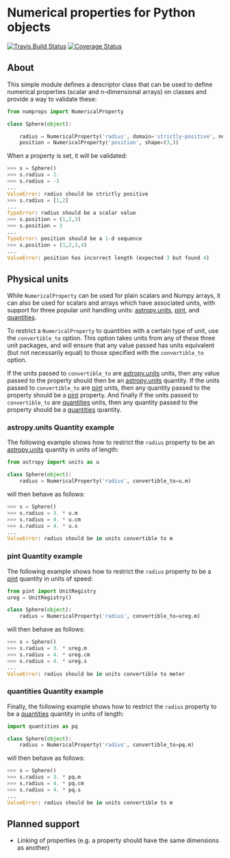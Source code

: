 Numerical properties for Python objects
=======================================

[![Travis Build Status](https://travis-ci.org/astrofrog/numprops.svg?branch=master)](https://travis-ci.org/astrofrog/numprops) [![Coverage Status](https://coveralls.io/repos/astrofrog/numprops/badge.svg)](https://coveralls.io/r/astrofrog/numprops)

About
-----

This simple module defines a descriptor class that can be used to define
numerical properties (scalar and n-dimensional arrays) on classes and provide a
way to validate these:

```python
from numprops import NumericalProperty

class Sphere(object):

    radius = NumericalProperty('radius', domain='strictly-positive', ndim=0)
    position = NumericalProperty('position', shape=(3,))
```
        
When a property is set, it will be validated:

```python
>>> s = Sphere()
>>> s.radius = 1.
>>> s.radius = -3
...
ValueError: radius should be strictly positive
>>> s.radius = [1,2]
...
TypeError: radius should be a scalar value
>>> s.position = (1,2,3)
>>> s.position = 3
...
TypeError: position should be a 1-d sequence
>>> s.position = (1,2,3,4)
...
ValueError: position has incorrect length (expected 3 but found 4)
```

Physical units
--------------

While ``NumericalProperty`` can be used for plain scalars and Numpy arrays, it
can also be used for scalars and arrays which have associated units, with support for three
popular unit handling units:
[astropy.units](docs.astropy.org/en/stable/units/),
[pint](http://pint.readthedocs.org/), and
[quantities](https://pythonhosted.org/quantities/).

To restrict a ``NumericalProperty`` to quantities with a certain type of unit,
use the ``convertible_to`` option. This option takes units from any of these
three unit packages, and will ensure that any value passed has units equivalent
(but not necessarily equal) to those specified with the ``convertible_to``
option.

If the units passed to ``convertible_to`` are
[astropy.units](docs.astropy.org/en/stable/units/) units, then any value passed
to the property should then be an
[astropy.units](docs.astropy.org/en/stable/units/) quantity. If the units
passed to ``convertible_to`` are [pint](http://pint.readthedocs.org/) units,
then any quantity passed to the property should be a
[pint](http://pint.readthedocs.org/) property. And finally if the units passed
to ``convertible_to`` are [quantities](https://pythonhosted.org/quantities/)
units, then any quantity passed to the property should be a
[quantities](https://pythonhosted.org/quantities/) quantity.

### astropy.units Quantity example

The following example shows how to restrict the ``radius`` property to be an
[astropy.units](docs.astropy.org/en/stable/units/) quantity in units of length:

```python
from astropy import units as u

class Sphere(object):
    radius = NumericalProperty('radius', convertible_to=u.m)
```

will then behave as follows:

```python
>>> s = Sphere()
>>> s.radius = 3. * u.m
>>> s.radius = 4. * u.cm
>>> s.radius = 4. * u.s
...
ValueError: radius should be in units convertible to m
```

### pint Quantity example

The following example shows how to restrict the ``radius`` property to be a
[pint](http://pint.readthedocs.org/) quantity in units of speed:

```python
from pint import UnitRegistry
ureg = UnitRegistry()

class Sphere(object):
    radius = NumericalProperty('radius', convertible_to=ureg.m)
```

will then behave as follows:

```python
>>> s = Sphere()
>>> s.radius = 3. * ureg.m
>>> s.radius = 4. * ureg.cm
>>> s.radius = 4. * ureg.s
...
ValueError: radius should be in units convertible to meter
```

### quantities Quantity example

Finally, the following example shows how to restrict the ``radius`` property to
be a [quantities](https://pythonhosted.org/quantities/) quantity in units of length:

```python
import quantities as pq

class Sphere(object):
    radius = NumericalProperty('radius', convertible_to=pq.m)
```

will then behave as follows:

```python
>>> s = Sphere()
>>> s.radius = 3. * pq.m
>>> s.radius = 4. * pq.cm
>>> s.radius = 4. * pq.s
...
ValueError: radius should be in units convertible to m
```

Planned support
---------------

* Linking of properties (e.g. a property should have the same dimensions as another)
